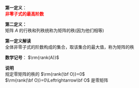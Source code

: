 **第一定义**：  
<font color=red>**非零子式的最高阶数**</font>  
  
**第二定义：**  
矩阵 $A$ 的行秩和列秩统称为矩阵的秩(因为他们相等)  
  
**第一定义解读**  
全体非零子式的阶数构成的集合，取该集合的最大值，称为矩阵的秩  
  
**数学记号**： $\rm{rank(A)}$   
  
**说明**  
规定零矩阵的秩的 $\rm{rank(\bf O)}=0$   
 $\rm{rank(\bf O)}=0\Leftrightarrow\bf O$ 是零矩阵  
